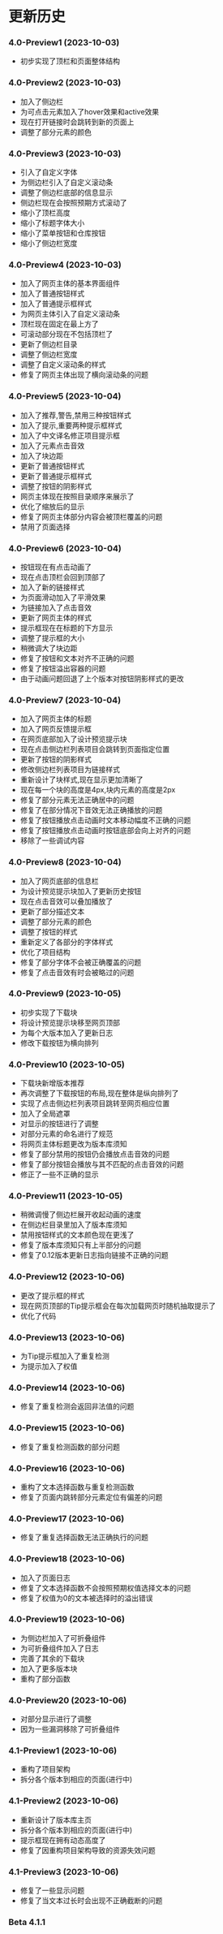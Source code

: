 # 更新历史

### 4.0-Preview1 (2023-10-03)

- 初步实现了顶栏和页面整体结构

### 4.0-Preview2 (2023-10-03)

- 加入了侧边栏
- 为可点击元素加入了hover效果和active效果
- 现在打开链接时会跳转到新的页面上
- 调整了部分元素的颜色

### 4.0-Preview3 (2023-10-03)

- 引入了自定义字体
- 为侧边栏引入了自定义滚动条
- 调整了侧边栏底部的信息显示
- 侧边栏现在会按照预期方式滚动了
- 缩小了顶栏高度
- 缩小了标题字体大小
- 缩小了菜单按钮和仓库按钮
- 缩小了侧边栏宽度

### 4.0-Preview4 (2023-10-03)

- 加入了网页主体的基本界面组件
- 加入了普通按钮样式
- 加入了普通提示框样式
- 为网页主体引入了自定义滚动条
- 顶栏现在固定在最上方了
- 可滚动部分现在不包括顶栏了
- 更新了侧边栏目录
- 调整了侧边栏宽度
- 调整了自定义滚动条的样式
- 修复了网页主体出现了横向滚动条的问题

### 4.0-Preview5 (2023-10-04)

- 加入了推荐,警告,禁用三种按钮样式
- 加入了提示,重要两种提示框样式
- 加入了中文译名修正项目提示框
- 加入了元素点击音效
- 加入了块边距
- 更新了普通按钮样式
- 更新了普通提示框样式
- 调整了按钮的阴影样式
- 网页主体现在按照目录顺序来展示了
- 优化了缩放后的显示
- 修复了网页主体部分内容会被顶栏覆盖的问题
- 禁用了页面选择

### 4.0-Preview6 (2023-10-04)

- 按钮现在有点击动画了
- 现在点击顶栏会回到顶部了
- 加入了新的链接样式
- 为页面滑动加入了平滑效果
- 为链接加入了点击音效
- 更新了网页主体的样式
- 提示框现在在标题的下方显示
- 调整了提示框的大小
- 稍微调大了块边距
- 修复了按钮和文本对齐不正确的问题
- 修复了按钮溢出容器的问题
- 由于动画问题回退了上个版本对按钮阴影样式的更改

### 4.0-Preview7 (2023-10-04)

- 加入了网页主体的标题
- 加入了网页反馈提示框
- 在网页底部加入了设计预览提示块
- 现在点击侧边栏列表项目会跳转到页面指定位置
- 更新了按钮的阴影样式
- 修改侧边栏列表项目为链接样式
- 重新设计了块样式,现在显示更加清晰了
- 现在每一个块的高度是4px,块内元素的高度是2px
- 修复了部分元素无法正确居中的问题
- 修复了在部分情况下音效无法正确播放的问题
- 修复了按钮播放点击动画时文本移动幅度不正确的问题
- 修复了按钮播放点击动画时按钮底部会向上对齐的问题
- 移除了一些调试内容

### 4.0-Preview8 (2023-10-04)

- 加入了网页底部的信息栏
- 为设计预览提示块加入了更新历史按钮
- 现在点击音效可以叠加播放了
- 更新了部分描述文本
- 调整了部分元素的颜色
- 调整了按钮的样式
- 重新定义了各部分的字体样式
- 优化了项目结构
- 修复了部分字体不会被正确覆盖的问题
- 修复了点击音效有时会被略过的问题

### 4.0-Preview9 (2023-10-05)

- 初步实现了下载块
- 将设计预览提示块移至网页顶部
- 为每个大版本加入了更新日志
- 修改下载按钮为横向排列

### 4.0-Preview10 (2023-10-05)

- 下载块新增版本推荐
- 再次调整了下载按钮的布局,现在整体是纵向排列了
- 实现了点击侧边栏列表项目跳转至网页相应位置
- 加入了全局遮罩
- 对显示的按钮进行了调整
- 对部分元素的命名进行了规范
- 将网页主体标题更改为版本库须知
- 修复了部分禁用的按钮仍会播放点击音效的问题
- 修复了部分按钮会播放与其不匹配的点击音效的问题
- 修正了一些不正确的显示

### 4.0-Preview11 (2023-10-05)

- 稍微调慢了侧边栏展开收起动画的速度
- 在侧边栏目录里加入了版本库须知
- 禁用按钮样式的文本颜色现在更浅了
- 修复了版本库须知只有上半部分的问题
- 修复了0.12版本更新日志指向链接不正确的问题

### 4.0-Preview12 (2023-10-06)

- 更改了提示框的样式
- 现在网页顶部的Tip提示框会在每次加载网页时随机抽取提示了
- 优化了代码

### 4.0-Preview13 (2023-10-06)

- 为Tip提示框加入了重复检测
- 为提示加入了权值

### 4.0-Preview14 (2023-10-06)

- 修复了重复检测会返回非法值的问题

### 4.0-Preview15 (2023-10-06)

- 修复了重复检测函数的部分问题

### 4.0-Preview16 (2023-10-06)

- 重构了文本选择函数与重复检测函数
- 修复了页面内跳转部分元素定位有偏差的问题

### 4.0-Preview17 (2023-10-06)

- 修复了重复选择函数无法正确执行的问题

### 4.0-Preview18 (2023-10-06)

- 加入了页面日志
- 修复了文本选择函数不会按照预期权值选择文本的问题
- 修复了权值为0的文本被选择时的溢出错误

### 4.0-Preview19 (2023-10-06)

- 为侧边栏加入了可折叠组件
- 为可折叠组件加入了日志
- 完善了其余的下载块
- 加入了更多版本块
- 重构了部分函数

### 4.0-Preview20 (2023-10-06)

- 对部分显示进行了调整
- 因为一些漏洞移除了可折叠组件

### 4.1-Preview1 (2023-10-06)

- 重构了项目架构
- 拆分各个版本到相应的页面(进行中)

### 4.1-Preview2 (2023-10-06)

- 重新设计了版本库主页
- 拆分各个版本到相应的页面(进行中)
- 提示框现在拥有动态高度了
- 修复了因重构项目架构导致的资源失效问题

### 4.1-Preview3 (2023-10-06)

- 修复了一些显示问题
- 修复了当文本过长时会出现不正确截断的问题

### Beta 4.1.1